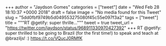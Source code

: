 
+++
author = "Jaydson Gomes"
categories = ["tweet"]
date = "Wed Feb 28 18:10:37 +0000 2018"
draft = false
image = "No media found for this Tweet"
slug = "5dd0fbf9749b5d049553275080f45c55e097f3a2"
tags = ["tweet"]
title = """RT @getify: super thrille..."""
tweet = true
tweet_url = "https://twitter.com/jaydson/status/968911330970427392"
+++
RT @getify: super thrilled to be going to Brazil (for the first time!) to speak and teach at @braziljs! :) https://t.co/VQucJ0RMfK
